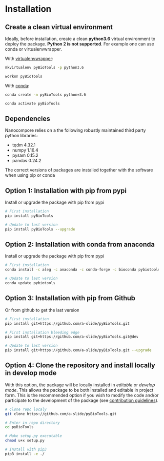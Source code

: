 # Installation

## Create a clean virtual environment

Ideally, before installation, create a clean **python3.6** virtual environment to deploy the package. **Python 2 is not supported**.
For example one can use conda or virtualenvwrapper.

With [virtualenvwrapper](https://virtualenvwrapper.readthedocs.io/en/latest/install.html):

```bash
mkvirtualenv pyBioTools -p python3.6

workon pyBioTools
```

With [conda](https://conda.io/projects/conda/en/latest/user-guide/install/index.html):

```bash
conda create -n pyBioTools python=3.6

conda activate pyBioTools
```

## Dependencies

Nanocompore relies on a the following robustly maintained third party python libraries:

* tqdm 4.32.1
* numpy 1.16.4
* pysam 0.15.2
* pandas 0.24.2

The correct versions of packages are installed together with the software when using pip or conda

## Option 1: Installation with pip from pypi

Install or upgrade the package with pip from pypi

```bash
# First installation
pip install pyBioTools

# Update to last version
pip install pyBioTools --upgrade
```

## Option 2: Installation with conda from anaconda

Install or upgrade the package with pip from pypi

```bash
# First installation
conda install -c aleg -c anaconda -c conda-forge -c bioconda pybiotools

# Update to last version
conda update pybiotools
```

## Option 3: Installation with pip from Github

Or from github to get the last version

```bash
# First installation
pip install git+https://github.com/a-slide/pyBioTools.git

# First installation bleeding edge
pip install git+https://github.com/a-slide/pyBioTools.git@dev

# Update to last version
pip install git+https://github.com/a-slide/pyBioTools.git --upgrade
```

## Option 4: Clone the repository and install locally in develop mode

With this option, the package will be locally installed in *editable* or *develop mode*. This allows the package to be both installed and editable in project form. This is the recommended option if you wish to modify the code and/or participate to the development of the package (see [contribution guidelines](contributing.md)).

```bash
# Clone repo localy
git clone https://github.com/a-slide/pyBioTools.git

# Enter in repo directory
cd pyBioTools

# Make setup.py executable
chmod u+x setup.py

# Install with pip3
pip3 install -e ./
```
